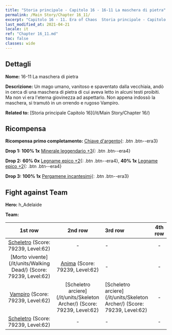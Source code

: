 ```yaml
---
title: "Storia principale - Capitolo 16 - 16-11 La maschera di pietra"
permalink: /Main Story/Chapter 16_11/
excerpt: "Capitolo 16 - 11. Era of Chaos  Storia principale - Capitolo 16_11. 16-11 La maschera di pietra"
last_modified_at: 2021-04-21
locale: it
ref: "Chapter 16_11.md"
toc: false
classes: wide
---
```


## Dettagli

 **Nome:** 16-11 La maschera di pietra

 **Descrizione:** Un mago umano, vanitoso e spaventato dalla vecchiaia, andò in cerca di una maschera di pietra di cui aveva letto in alcuni testi proibiti. Ma non vi era l'eterna giovinezza ad aspettarlo. Non appena indossò la maschera, si tramutò in un orrendo e rugoso Vampiro.

 **Related to:** [Storia principale Capitolo 16](/it/Main Story/Chapter 16/)

## Ricompensa

 **Ricompensa primo completamento:** [Chiave d'argento](/it/Items/con_693/){: .btn .btn--era3}

 **Drop 1:** **100% 1x** [Minerale leggendario +3](/it/Items/mat_54/){: .btn .btn--era4}

 **Drop 2:** **60% 0x** [Legname epico +2](/it/Items/mat_48/){: .btn .btn--era4}, **40% 1x** [Legname epico +2](/it/Items/mat_48/){: .btn .btn--era4}

 **Drop 3:** **100% 1x** [Pergamene incantesimi](/it/Items/con_694/){: .btn .btn--era3}


## Fight against Team
 **Hero:** h_Adelaide

 **Team:**


  | 1st row | 2nd row | 3rd row | 4th row |
  |:----:|:----:|:----|:----:|
  | [Scheletro](/it/units/Skeleton/) (Score: 79239, Level:62)  | - | - | - |
  | [Morto vivente](/it/units/Walking Dead/) (Score: 79239, Level:62)  | [Anima](/it/units/Wight/) (Score: 79239, Level:62)  | - | - |
  | [Vampiro](/it/units/Vampire/) (Score: 79239, Level:62)  | [Scheletro arciere](/it/units/Skeleton Archer/) (Score: 79239, Level:62)  | [Scheletro arciere](/it/units/Skeleton Archer/) (Score: 79239, Level:62)  | - |
  | [Scheletro](/it/units/Skeleton/) (Score: 79239, Level:62)  | - | - | - |


